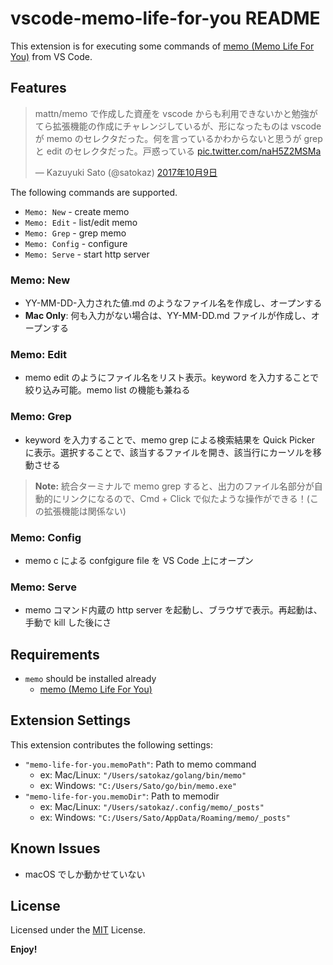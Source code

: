 # vscode-memo-life-for-you README

This extension is for executing some commands of [memo (Memo Life For You)](https://github.com/mattn/memo) from VS Code.

## Features

<blockquote class="twitter-video" data-lang="ja"><p lang="ja" dir="ltr">mattn/memo で作成した資産を vscode からも利用できないかと勉強がてら拡張機能の作成にチャレンジしているが、形になったものは vscode が memo のセレクタだった。何を言っているかわからないと思うが grep と edit のセレクタだった。戸惑っている <a href="https://t.co/naH5Z2MSMa">pic.twitter.com/naH5Z2MSMa</a></p>&mdash; Kazuyuki Sato (@satokaz) <a href="https://twitter.com/satokaz/status/917247810205999105?ref_src=twsrc%5Etfw">2017年10月9日</a></blockquote> <script async src="//platform.twitter.com/widgets.js" charset="utf-8"></script>

The following commands are supported.

* `Memo: New` - create memo
* `Memo: Edit` - list/edit memo
* `Memo: Grep` - grep memo
* `Memo: Config` - configure
* `Memo: Serve` - start http server

### Memo: New

* YY-MM-DD-入力された値.md のようなファイル名を作成し、オープンする
* **Mac Only**: 何も入力がない場合は、YY-MM-DD.md ファイルが作成し、オープンする 

### Memo: Edit

* memo edit のようにファイル名をリスト表示。keyword を入力することで絞り込み可能。memo list の機能も兼ねる

### Memo: Grep

* keyword を入力することで、memo grep による検索結果を Quick Picker に表示。選択することで、該当するファイルを開き、該当行にカーソルを移動させる

>**Note:** 統合ターミナルで memo grep すると、出力のファイル名部分が自動的にリンクになるので、Cmd + Click で似たような操作ができる！(この拡張機能は関係ない)

### Memo: Config

* memo c による confgigure file を VS Code 上にオープン

### Memo: Serve

* memo コマンド内蔵の http server を起動し、ブラウザで表示。再起動は、手動で kill した後にさ


## Requirements

* `memo` should be installed already
   * [memo (Memo Life For You)](https://github.com/mattn/memo)

## Extension Settings

This extension contributes the following settings:

* `"memo-life-for-you.memoPath"`: Path to memo command 
   * ex: Mac/Linux: `"/Users/satokaz/golang/bin/memo"`
   * ex: Windows: `"C:/Users/Sato/go/bin/memo.exe"`
* `"memo-life-for-you.memoDir"`: Path to memodir 
   * ex: Mac/Linux: `"/Users/satokaz/.config/memo/_posts"`
   * ex: Windows: `"C:/Users/Sato/AppData/Roaming/memo/_posts"`

## Known Issues

* macOS でしか動かせていない

## License

Licensed under the [MIT](LICENSE.txt) License.

**Enjoy!**